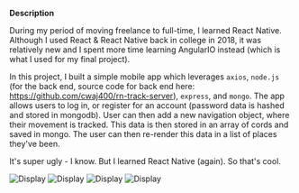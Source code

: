 **Description**

During my period of moving freelance to full-time, I learned React Native. Although I used React & React Native back in college in 2018, it was relatively new and I spent more time learning AngularIO instead (which is what I used for my final project).

In this project, I built a simple mobile app which leverages `axios`, `node.js` (for the back end, source code for back end here: https://github.com/cwaj400/rn-track-server), `express`, and `mongo`.
The app allows users to log in, or register for an account (password data is hashed and stored in mongodb). User can then add a new navigation object, where their movement is tracked. This data is then stored in an array of cords and saved in mongo. The user can then re-render this data in a list of places they've been.

It's super ugly - I know. But I learned React Native (again). So that's cool.


![Display](https://github.com/cwaj400/track-front-end/blob/master/assets/front1.png)
![Display](https://github.com/cwaj400/track-front-end/blob/master/assets/front2.png)
![Display](https://github.com/cwaj400/track-front-end/blob/master/assets/front3.png)
![Display](https://github.com/cwaj400/track-front-end/blob/master/assets/front4.png)
